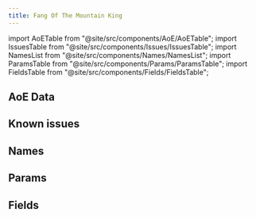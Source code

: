 ```yaml
---
title: Fang Of The Mountain King
---
```


import AoETable from "@site/src/components/AoE/AoETable"; import IssuesTable from "@site/src/components/Issues/IssuesTable"; import NamesList from "@site/src/components/Names/NamesList"; import ParamsTable from "@site/src/components/Params/ParamsTable"; import FieldsTable from "@site/src/components/Fields/FieldsTable";

## AoE Data

<AoETable item_key="fangofthemountainking" data_src="weapon" />

## Known issues

<IssuesTable item_key="fangofthemountainking" data_src="weapon" />

## Names

<NamesList item_key="fangofthemountainking" data_src="weapon" />

## Params

<ParamsTable item_key="fangofthemountainking" data_src="weapon" />

## Fields

<FieldsTable item_key="fangofthemountainking" data_src="weapon" />
